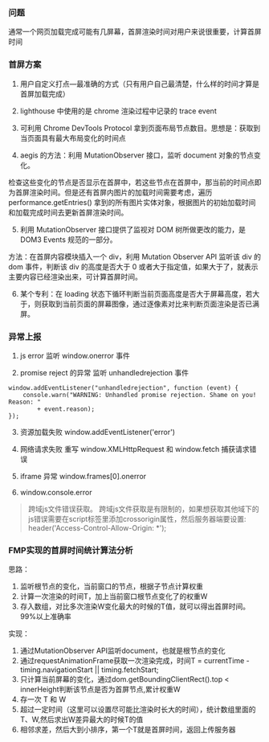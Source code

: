### 问题

通常一个网页加载完成可能有几屏幕，首屏渲染时间对用户来说很重要，计算首屏时间

### 首屏方案

1. 用户自定义打点—最准确的方式（只有用户自己最清楚，什么样的时间才算是首屏加载完成）

2. lighthouse 中使用的是 chrome 渲染过程中记录的 trace event

3. 可利用 Chrome DevTools Protocol 拿到页面布局节点数目。思想是：获取到当页面具有最大布局变化的时间点

4. aegis 的方法：利用 MutationObserver 接口，监听 document 对象的节点变化。

检查这些变化的节点是否显示在首屏中，若这些节点在首屏中，那当前的时间点即为首屏渲染时间。但是还有首屏内图片的加载时间需要考虑，遍历 performance.getEntries() 拿到的所有图片实体对象，根据图片的初始加载时间和加载完成时间去更新首屏渲染时间。

5. 利用 MutationObserver 接口提供了监视对 DOM 树所做更改的能力，是 DOM3 Events 规范的一部分。

方法：在首屏内容模块插入一个 div，利用 Mutation Observer API 监听该 div 的 dom 事件，判断该 div 的高度是否大于 0 或者大于指定值，如果大于了，就表示主要内容已经渲染出来，可计算首屏时间。

6. 某个专利：在 loading 状态下循环判断当前页面高度是否大于屏幕高度，若大于，则获取到当前页面的屏幕图像，通过逐像素对比来判断页面渲染是否已满屏。

### 异常上报

1. js error 监听 window.onerror 事件

2. promise reject 的异常 监听 unhandledrejection 事件

```
window.addEventListener("unhandledrejection", function (event) {
    console.warn("WARNING: Unhandled promise rejection. Shame on you! Reason: "
        + event.reason);
});
```

3. 资源加载失败 window.addEventListener('error')

4. 网络请求失败 重写 window.XMLHttpRequest 和 window.fetch 捕获请求错误

5. iframe 异常 window.frames[0].onerror

6. window.console.error


> 跨域js文件错误获取。
跨域js文件获取是有限制的，如果想获取其他域下的js错误需要在script标签里添加crossorigin属性，然后服务器端要设置: header('Access-Control-Allow-Origin: *');



### FMP实现的首屏时间统计算法分析

思路：
1. 监听根节点的变化，当前窗口的节点，根据子节点计算权重
2. 计算一次渲染的时间T，加上当前窗口根节点变化了的权重W
3. 存入数组，对比多次渲染W变化最大的时候的T值，就可以得出首屏时间。 99%以上准确率


实现：
1. 通过MutationObserver API监听document，也就是根节点的变化
2. 通过requestAnimationFrame获取一次渲染完成，时间T = currentTime -  timing.navigationStart || timing.fetchStart;
3. 只计算当前屏幕的变化，通过dom.getBoundingClientRect().top < innerHeight判断该节点是否为首屏节点,累计权重W
4. 存一次 T 和 W
5. 超过一定时间（这里可以设置尽可能比渲染时长大的时间），统计数组里面的T、W,然后求出W差异最大的时候T的值
6. 相邻求差，然后大到小排序，第一个T就是首屏时间，返回上传服务器
